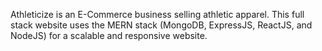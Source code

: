 Athleticize is an E-Commerce business selling athletic apparel. This full stack website uses the MERN stack (MongoDB, ExpressJS, ReactJS, and NodeJS) for a scalable and responsive website.
